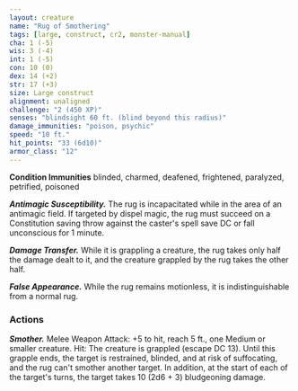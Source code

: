 ```yaml
---
layout: creature
name: "Rug of Smothering"
tags: [large, construct, cr2, monster-manual]
cha: 1 (-5)
wis: 3 (-4)
int: 1 (-5)
con: 10 (0)
dex: 14 (+2)
str: 17 (+3)
size: Large construct
alignment: unaligned
challenge: "2 (450 XP)"
senses: "blindsight 60 ft. (blind beyond this radius)"
damage_immunities: "poison, psychic"
speed: "10 ft."
hit_points: "33 (6d10)"
armor_class: "12"
---
```


**Condition Immunities** blinded, charmed, deafened, frightened, paralyzed, petrified, poisoned

***Antimagic Susceptibility.*** The rug is incapacitated while in the area of an antimagic field. If targeted by dispel magic, the rug must succeed on a Constitution saving throw against the caster's spell save DC or fall unconscious for 1 minute.

***Damage Transfer.*** While it is grappling a creature, the rug takes only half the damage dealt to it, and the creature grappled by the rug takes the other half.

***False Appearance.*** While the rug remains motionless, it is indistinguishable from a normal rug.

### Actions

***Smother.*** Melee Weapon Attack: +5 to hit, reach 5 ft., one Medium or smaller creature. Hit: The creature is grappled (escape DC 13). Until this grapple ends, the target is restrained, blinded, and at risk of suffocating, and the rug can't smother another target. In addition, at the start of each of the target's turns, the target takes 10 (2d6 + 3) bludgeoning damage.